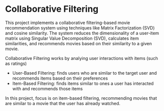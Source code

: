 # Collaborative Filtering
This project implements a collaborative filtering-based movie recommendation system using techniques like Matrix Factorization (SVD) and cosine similarity. The system reduces the dimensionality of a user-item matrix using Singular Value Decomposition (SVD), calculates item similarities, and recommends movies based on their similarity to a given movie.

Collaborative Filtering works by analying user interactions with items (such as ratings)
- User-Based Filtering: finds users who are similar to the target user and recommends items based on their preferences
- Item-Based Filtering: finds items similar to ones a user has interacted with and recommends those items


In this project, focus is on item-based filtering, recommending movies that are similar to a movie that the user has already watched.
